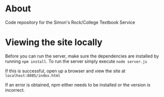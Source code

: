 # About
Code repository for the Simon's Rock/College Textbook Service

# Viewing the site locally
Before you can run the server, make sure the dependencies are installed by running <code>npm install</code>.
To run the server simply execute <code>node server.js</code>

If this is successful, open up a browser and view the site at <code>localhost:8085/index.html</code>

If an error is obtained, npm either needs to be installed or the version is incorrect. 